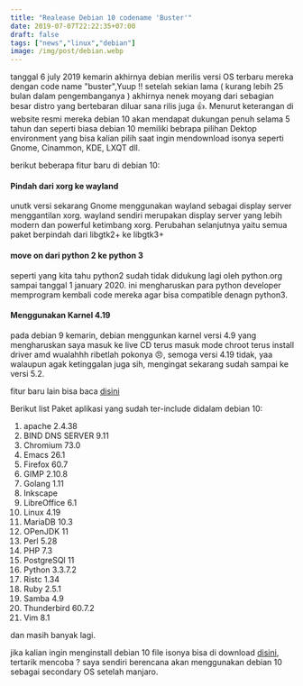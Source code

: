 ```yaml
---
title: "Realease Debian 10 codename 'Buster'"
date: 2019-07-07T22:22:35+07:00
draft: false
tags: ["news","linux","debian"]
image: /img/post/debian.webp
---
```


tanggal 6 july 2019 kemarin akhirnya debian  merilis versi OS terbaru mereka dengan code name "buster",Yuup !! setelah sekian lama ( kurang lebih 25 bulan dalam pengembanganya ) akhirnya nenek moyang dari sebagian besar distro yang bertebaran diluar sana rilis juga 👍. Menurut keterangan di website resmi mereka debian 10 akan mendapat dukungan penuh selama 5 tahun dan seperti biasa debian 10 memiliki bebrapa pilihan Dektop environment yang bisa kalian pilih saat ingin mendownload isonya seperti Gnome, Cinammon, KDE, LXQT dll.

berikut beberapa fitur baru di debian 10:



#### Pindah dari xorg ke wayland
unutk versi sekarang Gnome menggunakan wayland sebagai display server menggantilan xorg. wayland sendiri merupakan display server yang lebih modern dan powerful ketimbang xorg. Perubahan selanjutnya yaitu  semua paket berpindah dari libgtk2+ ke  libgtk3+ 



#### move on dari python 2 ke python 3
seperti yang kita tahu python2 sudah tidak didukung lagi oleh python.org sampai tanggal 1 january 2020. ini mengharuskan para python developer memprogram kembali code mereka agar bisa compatible denagn python3.


#### Menggunakan Karnel 4.19
pada debian 9 kemarin, debian menggunkan karnel versi 4.9 yang mengharuskan saya masuk ke live CD terus masuk mode chroot terus install driver amd wualahhh ribetlah pokonya 😠, semoga versi 4.19 tidak, yaa walaupun agak ketinggalan juga sih, mengingat sekarang sudah sampai ke versi 5.2.

fitur baru lain bisa baca <a href="https://itsfoss.com/debian-10-buster/">disini</a>

Berikut list Paket aplikasi yang sudah ter-include didalam debian 10:

1. apache 2.4.38
2. BIND DNS SERVER 9.11
3. Chromium 73.0
4. Emacs 26.1
5. Firefox 60.7
6. GIMP 2.10.8
7. Golang 1.11
8. Inkscape
9. LibreOffice 6.1
10. Linux 4.19
11. MariaDB 10.3
12. OPenJDK 11
13. Perl 5.28
14. PHP 7.3
15. PostgreSQl 11
16. Python 3.3.7.2
17. Ristc 1.34
18. Ruby 2.5.1
19. Samba 4.9
20. Thunderbird 60.7.2
21. Vim 8.1

dan masih banyak lagi.

jika kalian ingin menginstall debian 10 file isonya bisa di download <a href="https://cdimage.debian.org/debian-cd/current/amd64/iso-dvd/">disini</a>, tertarik mencoba ? saya sendiri berencana akan menggunakan debian 10 sebagai secondary OS setelah manjaro.


